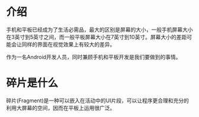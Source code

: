 # 介绍

手机和平板已经成为了生活必需品，最大的区别是屏幕的大小，一般手机屏幕大小在3英寸到5英寸之间，而一般平板屏幕大小在7英寸到10英寸。屏幕大小的差距可能会让同样的界面在视觉效果上有较大的差异。

作为一名Android开发人员，同时兼顾手机和平板开发是我们要做到的事情。

# 碎片是什么

碎片(Fragment)是一种可以嵌入在活动中的UI片段，可以让程序更合理和充分的利用大屏幕的空间，因而在平板上运用很广泛。

